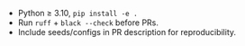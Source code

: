 - Python ≥ 3.10, `pip install -e .`
- Run `ruff` + `black --check` before PRs.
- Include seeds/configs in PR description for reproducibility.
